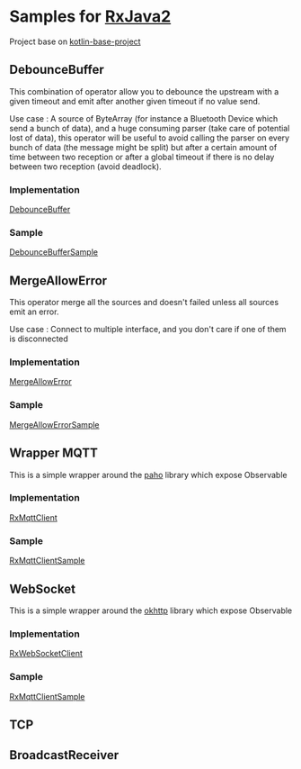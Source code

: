 # Samples for [RxJava2](https://github.com/ReactiveX/RxJava/)

Project base on [kotlin-base-project](https://github.com/TimoPtr/kotlin-base-project)

## DebounceBuffer
This combination of operator allow you to debounce the upstream with a given timeout and emit after another given timeout if no value send.

Use case : A source of ByteArray (for instance a Bluetooth Device which send a bunch of data), and a huge consuming parser (take care of potential lost of data),
this operator will be useful to avoid calling the parser on every bunch of data (the message might be split) but after a certain amount of
time between two reception or after a global timeout if there is no delay between two reception (avoid deadlock).

### Implementation

[DebounceBuffer](app/src/main/kotlin/com/github/timoptr/sample/rxjava/operators/DebounceBuffer.kt)

### Sample

[DebounceBufferSample](app/src/test/kotlin/com/github/timoptr/sample/rxjava/operators/DebounceBufferTest.kt)


## MergeAllowError
This operator merge all the sources and doesn't failed unless all sources emit an error.

Use case : Connect to multiple interface, and you don't care if one of them is disconnected


### Implementation

[MergeAllowError](app/src/main/kotlin/com/github/timoptr/sample/rxjava/operators/MergeAllowError.kt)

### Sample

[MergeAllowErrorSample](app/src/test/kotlin/com/github/timoptr/sample/rxjava/operators/MergeAllowErrorTest.kt)

## Wrapper MQTT
This is a simple wrapper around the [paho](https://github.com/eclipse/paho.mqtt.java) library which expose Observable

### Implementation 

[RxMqttClient](app/src/main/kotlin/com/github/timoptr/sample/rxjava/wrapper/RxMqttClient.kt)

### Sample 

[RxMqttClientSample](app/src/test/kotlin/com/github/timoptr/sample/rxjava/wrapper/RxMqttClientTest.kt)


## WebSocket
This is a simple wrapper around the [okhttp](https://github.com/square/okhttp) library which expose Observable

### Implementation 

[RxWebSocketClient](app/src/main/kotlin/com/github/timoptr/sample/rxjava/wrapper/RxWebSocketClient.kt)

### Sample 

[RxMqttClientSample](app/src/test/kotlin/com/github/timoptr/sample/rxjava/wrapper/RxWebSocketClientTest.kt)


## TCP


## BroadcastReceiver


